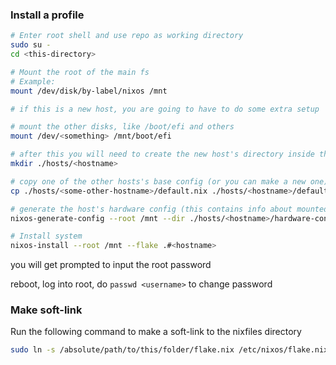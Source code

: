 ### Install a profile
```sh
# Enter root shell and use repo as working directory
sudo su -
cd <this-directory>
```

```sh
# Mount the root of the main fs
# Example:
mount /dev/disk/by-label/nixos /mnt
```

```sh
# if this is a new host, you are going to have to do some extra setup

# mount the other disks, like /boot/efi and others
mount /dev/<something> /mnt/boot/efi

# after this you will need to create the new host's directory inside the git repo
mkdir ./hosts/<hostname>

# copy one of the other hosts's base config (or you can make a new one)
cp ./hosts/<some-other-hostname>/default.nix ./hosts/<hostname>/default.nix

# generate the host's hardware config (this contains info about mounted disks)
nixos-generate-config --root /mnt --dir ./hosts/<hostname>/hardware-configuration.nix
```

```sh
# Install system
nixos-install --root /mnt --flake .#<hostname>
```
you will get prompted to input the root password

reboot, log into root, do `passwd <username>` to change password

### Make soft-link
Run the following command to make a soft-link to the nixfiles directory

```sh
sudo ln -s /absolute/path/to/this/folder/flake.nix /etc/nixos/flake.nix
```
